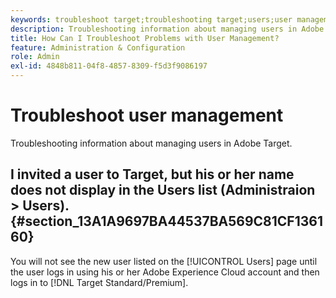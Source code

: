```yaml
---
keywords: troubleshoot target;troubleshooting target;users;user management
description: Troubleshooting information about managing users in Adobe Target.
title: How Can I Troubleshoot Problems with User Management?
feature: Administration & Configuration
role: Admin
exl-id: 4848b811-04f8-4857-8309-f5d3f9086197
---
```

# Troubleshoot user management

Troubleshooting information about managing users in Adobe Target.

## I invited a user to Target, but his or her name does not display in the Users list (Administraion > Users). {#section_13A1A9697BA44537BA569C81CF136160}

You will not see the new user listed on the [!UICONTROL Users] page until the user logs in using his or her Adobe Experience Cloud account and then logs in to [!DNL Target Standard/Premium].
